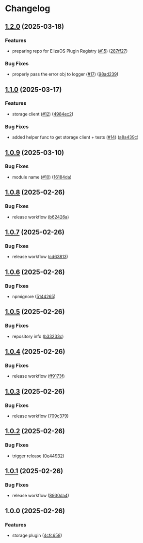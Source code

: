# Changelog

## [1.2.0](https://github.com/storacha/elizaos-plugin/compare/v1.1.0...v1.2.0) (2025-03-18)


### Features

* preparing repo for ElizaOS Plugin Registry ([#15](https://github.com/storacha/elizaos-plugin/issues/15)) ([287ff27](https://github.com/storacha/elizaos-plugin/commit/287ff273d4c4444603ae7a5c9160f1562ed2f2b6))


### Bug Fixes

* properly pass the error obj to logger ([#17](https://github.com/storacha/elizaos-plugin/issues/17)) ([98ad239](https://github.com/storacha/elizaos-plugin/commit/98ad239c6df066d4e62c04b9c87676b634e4a07c))

## [1.1.0](https://github.com/storacha/elizaos-plugin/compare/v1.0.9...v1.1.0) (2025-03-17)


### Features

* storage client ([#12](https://github.com/storacha/elizaos-plugin/issues/12)) ([4984ec2](https://github.com/storacha/elizaos-plugin/commit/4984ec252931cbcbeba62eb064d03e7cc63ac5a2))


### Bug Fixes

* added helper func to get storage client + tests ([#14](https://github.com/storacha/elizaos-plugin/issues/14)) ([a8a439c](https://github.com/storacha/elizaos-plugin/commit/a8a439cea7cbaa9952576e562ac2f5f49a2b9487))

## [1.0.9](https://github.com/storacha/elizaos-plugin/compare/v1.0.8...v1.0.9) (2025-03-10)


### Bug Fixes

* module name ([#10](https://github.com/storacha/elizaos-plugin/issues/10)) ([16184da](https://github.com/storacha/elizaos-plugin/commit/16184daca5b95d3216dbcf36f23f0dd8e0e9563d))

## [1.0.8](https://github.com/storacha/elizaos-plugin/compare/v1.0.7...v1.0.8) (2025-02-26)


### Bug Fixes

* release workflow ([b62426a](https://github.com/storacha/elizaos-plugin/commit/b62426aef0c3e6deeaa6941237fb7288d4501e00))

## [1.0.7](https://github.com/storacha/elizaos-plugin/compare/v1.0.6...v1.0.7) (2025-02-26)


### Bug Fixes

* release workflow ([cd63813](https://github.com/storacha/elizaos-plugin/commit/cd638131841f0d87873fdb422c9bbac625731f7d))

## [1.0.6](https://github.com/storacha/elizaos-plugin/compare/v1.0.5...v1.0.6) (2025-02-26)


### Bug Fixes

* npmignore ([5144265](https://github.com/storacha/elizaos-plugin/commit/51442653fad1d2b9dd57c2c0340502a945f4632a))

## [1.0.5](https://github.com/storacha/elizaos-plugin/compare/v1.0.4...v1.0.5) (2025-02-26)


### Bug Fixes

* repository info ([b33233c](https://github.com/storacha/elizaos-plugin/commit/b33233cdd65838d796e692f77822f29e26146c68))

## [1.0.4](https://github.com/storacha/elizaos-plugin/compare/v1.0.3...v1.0.4) (2025-02-26)


### Bug Fixes

* release workflow ([ff9173f](https://github.com/storacha/elizaos-plugin/commit/ff9173ff68f8522cd92fae87757369287c1824fa))

## [1.0.3](https://github.com/storacha/elizaos-plugin/compare/v1.0.2...v1.0.3) (2025-02-26)


### Bug Fixes

* release workflow ([709c379](https://github.com/storacha/elizaos-plugin/commit/709c3798beac4c9cecd7f048d2f7d36c4bfae8bf))

## [1.0.2](https://github.com/storacha/elizaos-plugin/compare/v1.0.1...v1.0.2) (2025-02-26)


### Bug Fixes

* trigger release ([0e44932](https://github.com/storacha/elizaos-plugin/commit/0e449321f6a30974dee4e56d127ed74f706cb662))

## [1.0.1](https://github.com/storacha/elizaos-plugin/compare/v1.0.0...v1.0.1) (2025-02-26)


### Bug Fixes

* release workflow ([8930da4](https://github.com/storacha/elizaos-plugin/commit/8930da401e56f1c07a87b37da063c492c2656d18))

## 1.0.0 (2025-02-26)


### Features

* storage plugin ([4cfc658](https://github.com/storacha/elizaos-plugin/commit/4cfc658c121167dc84e749dbf73c337980ebfec0))
